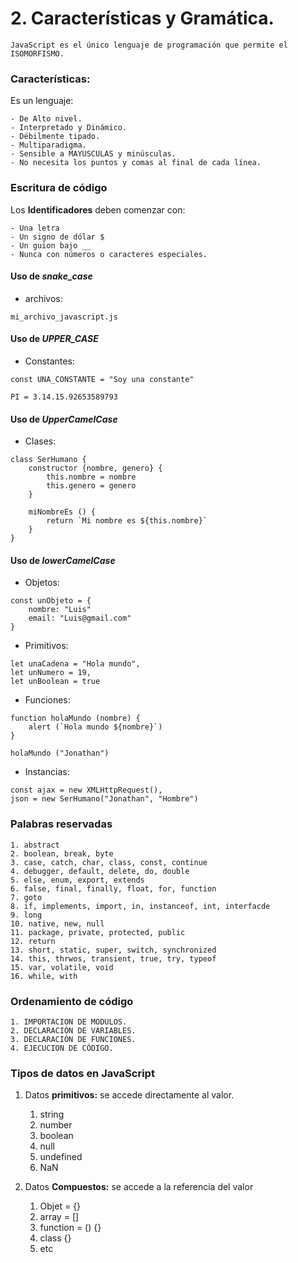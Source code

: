# 2. Características y Gramática.

	JavaScript es el único lenguaje de programación que permite el ISOMORFISMO.

### Características:

Es un lenguaje:

	- De Alto nivel.
	- Interpretado y Dinámico.
	- Débilmente tipado.
	- Multiparadigma.
	- Sensible a MAYUSCULAS y minúsculas.
	- No necesita los puntos y comas al final de cada línea.

### Escritura de código

Los **Identificadores** deben comenzar con:

	- Una letra
	- Un signo de dólar $
	- Un guion bajo __
	- Nunca con números o caracteres especiales.

#### Uso de ***snake_case***

- archivos:

~~~
mi_archivo_javascript.js
~~~

#### Uso de ***UPPER_CASE***

- Constantes:

~~~
const UNA_CONSTANTE = "Soy una constante"

PI = 3.14.15.92653589793
~~~

#### Uso de ***UpperCamelCase***

- Clases:

~~~
class SerHumano {
	constructor {nombre, genero} {
		this.nombre = nombre
		this.genero = genero 
	}

	miNombreEs () {
		return `Mi nombre es ${this.nombre}`
	}
}
~~~

#### Uso de ***lowerCamelCase***

- Objetos:

~~~
const unObjeto = {
	nombre: "Luis"
	email: "Luis@gmail.com"
}
~~~

- Primitivos:

~~~
let unaCadena = "Hola mundo",
let	unNumero = 19,
let	unBoolean = true 
~~~

- Funciones:

~~~
function holaMundo (nombre) {
	alert (`Hola mundo ${nombre}`)
}

holaMundo ("Jonathan")
~~~

- Instancias:

~~~
const ajax = new XMLHttpRequest(),
json = new SerHumano("Jonathan", "Hombre")
~~~

### Palabras reservadas

~~~
1. abstract
2. boolean, break, byte
3. case, catch, char, class, const, continue
4. debugger, default, delete, do, double
5. else, enum, export, extends
6. false, final, finally, float, for, function
7. goto
8. if, implements, import, in, instanceof, int, interfacde
9. long
10. native, new, null
11. package, private, protected, public
12. return
13. short, static, super, switch, synchronized
14. this, thrwos, transient, true, try, typeof
15. var, volatile, void
16. while, with 
~~~

### Ordenamiento de código

	1. IMPORTACION DE MODULOS.
	2. DECLARACIÓN DE VARIABLES.
	3. DECLARACIÓN DE FUNCIONES.
	4. EJECUCION DE CÓDIGO.

### Tipos de datos en JavaScript

1. Datos **primitivos:** se accede directamente al valor.
	1. string
	2. number
	3. boolean
	4. null
	5. undefined
	6. NaN

2. Datos **Compuestos:** se accede a la referencia del valor
	1. Objet = {}
	2. array = []
	3. function = () {}
	4. class {}
	5. etc